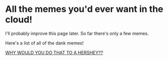 </head>
<body>

<h1>All the memes you'd ever want in the cloud!</h1>
<p>I'll probably improve this page later. So far there's only a few memes.</p>
<p>Here's a list of all of the dank memes!<p>
<a href="https://plextora.github.io/meme-cloud-save/memes/hershey.mp4">WHY WOULD YOU DO THAT TO A HERSHEY??</a>

